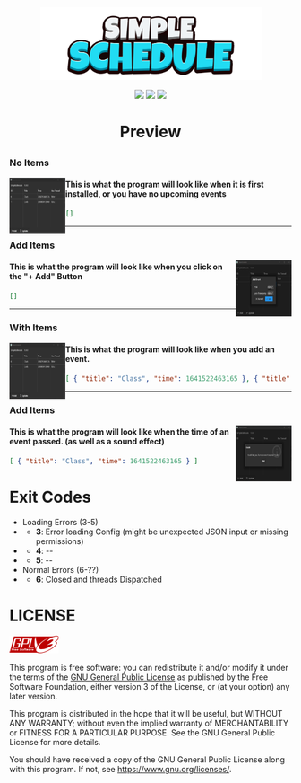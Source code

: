 <p align="center">
    <img src="./logos/1500x500-SimpleSchedule.png"
        height="130">
</p>
<p align="center">
    <a href="https://go.dev/" alt="Made In">
        <img src="https://img.shields.io/badge/MADE IN-Go-blue?style=for-the-badge&logo=go&logoColor=white" /></a>
    <a href="https://github.com/NeutronX-dev/SimpleSchedule/releases/latest" alt="Version">
        <img src="https://img.shields.io/badge/VERSION-1.0.0-yellow?style=for-the-badge" /></a>
    <a href="https://github.com/NeutronX-dev/SimpleSchedule/graphs/contributors" alt="Version">
        <img src="https://img.shields.io/github/contributors/NeutronX-dev/SimpleSchedule?style=for-the-badge" /></a>
</p>

# <p align="center">Preview</p>

### No Items
<a src="./logos/screenshot/1.0.0/no-items.png">
    <img align="left" height="100" width=100 src="./logos/screenshot/1.0.0/items.png">
</a>

#### This is what the program will look like when it is first installed, or you have no upcoming events
```json
[]
```

---

### Add Items
<a src="./logos/screenshot/1.0.0/add-item.png">
    <img align="right" height="100" width=100 src="./logos/screenshot/1.0.0/add-item.png">
</a>

#### This is what the program will look like when you click on the "+ Add" Button
```json
[]
```

---

### With Items
<a src="./logos/screenshot/1.0.0/items.png">
    <img align="left" height="100" width=100 src="./logos/screenshot/1.0.0/items.png">
</a>

#### This is what the program will look like when you add an event.
```json
[ { "title": "Class", "time": 1641522463165 }, { "title": "Code", "time": 1641522463165 } ]
```

---

### Add Items
<a src="./logos/screenshot/1.0.0/event-triggered.png">
    <img align="right" height="100" width=100 src="./logos/screenshot/1.0.0/event-triggered.png">
</a>

#### This is what the program will look like when the time of an event passed. (as well as a sound effect)
```json
[ { "title": "Class", "time": 1641522463165 } ]
```

# Exit Codes
* Loading Errors (3-5)
* * **3**: Error loading Config (might be unexpected JSON input or missing permissions)
* * **4**: --
* * **5**: --
* Normal Errors (6-??)
* * **6**: Closed and threads Dispatched

# LICENSE
![gnu-logo](logos/gplv3-88x31.png)

This program is free software: you can redistribute it and/or modify
it under the terms of the [GNU General Public License](https://github.com/NeutronX-dev/ws.js/blob/main/LICENSE) as published by
the Free Software Foundation, either version 3 of the License, or
(at your option) any later version.

This program is distributed in the hope that it will be useful,
but WITHOUT ANY WARRANTY; without even the implied warranty of
MERCHANTABILITY or FITNESS FOR A PARTICULAR PURPOSE. See the
GNU General Public License for more details.

You should have received a copy of the GNU General Public License
along with this program. If not, see <https://www.gnu.org/licenses/>.
